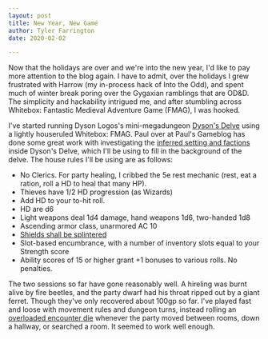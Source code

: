 ```yaml
---
layout: post
title: New Year, New Game
author: Tyler Farrington
date: 2020-02-02

---
```


Now that the holidays are over and we're into the new year, I'd like to pay more attention to the blog again. I have to admit, over the holidays I grew frustrated with Harrow (my in-process hack of Into the Odd), and spent much of winter break poring over the Gygaxian ramblings that are OD&D. The simplicity and hackability intrigued me, and after stumbling across Whitebox: Fantastic Medieval Adventure Game (FMAG), I was hooked.

I've started running Dyson Logos's mini-megadungeon [Dyson's Delve](https://dysonlogos.blog/maps/dysons-delve/) using a lightly houseruled Whitebox: FMAG. Paul over at Paul's Gameblog has done some great work with investigating the [inferred setting and factions](https://www.paulsgameblog.com/2018/07/12/factions-in-dysons-delve/) inside Dyson's Delve, which I'll be using to fill in the background of the delve. The house rules I'll be using are as follows:

- No Clerics. For party healing, I cribbed the 5e rest mechanic (rest, eat a ration, roll a HD to heal that many HP).
- Thieves have 1/2 HD progression (as Wizards)
- Add HD to your to-hit roll.
- HD are d6
- Light weapons deal 1d4 damage, hand weapons 1d6, two-handed 1d8
- Ascending armor class, unarmored AC 10
- [Shields shall be splintered](http://trollsmyth.blogspot.com/2008/05/shields-shall-be-splintered.html)
- Slot-based encumbrance, with a number of inventory slots equal to your Strength score
- Ability scores of 15 or higher grant +1 bonuses to various rolls. No penalties.

The two sessions so far have gone reasonably well. A hireling was burnt alive by fire beetles, and the party dwarf had his throat ripped out by a giant ferret. Though they've only recovered about 100gp so far. I've played fast and loose with movement rules and dungeon turns, instead rolling an [overloaded encounter die](http://www.necropraxis.com/2017/11/22/hazard-system-v0-3/) whenever the party moved between rooms, down a hallway, or searched a room. It seemed to work well enough.